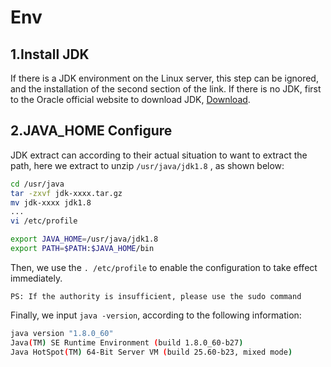 # Env

## 1.Install JDK

If there is a JDK environment on the Linux server, this step can be ignored, and the installation of the second section of the link. If there is no JDK, first to the Oracle official website to download JDK, [Download](http://www.oracle.com/technetwork/java/javase/downloads/index.html).

## 2.JAVA_HOME Configure

JDK extract can according to their actual situation to want to extract the path, here we extract to unzip ```/usr/java/jdk1.8``` , as shown below:
``` bash
cd /usr/java
tar -zxvf jdk-xxxx.tar.gz
mv jdk-xxxx jdk1.8
...
vi /etc/profile

export JAVA_HOME=/usr/java/jdk1.8
export PATH=$PATH:$JAVA_HOME/bin
```
Then, we use the ```. /etc/profile``` to enable the configuration to take effect immediately.

``` PS: If the authority is insufficient, please use the sudo command ```

Finally, we input ```java -version```, according to the following information:
```bash
java version "1.8.0_60"
Java(TM) SE Runtime Environment (build 1.8.0_60-b27)
Java HotSpot(TM) 64-Bit Server VM (build 25.60-b23, mixed mode)
```
